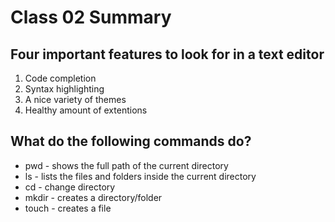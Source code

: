 # Class 02 Summary

## Four important features to look for in a text editor
1. Code completion
2. Syntax highlighting
3. A nice variety of themes
4. Healthy amount of extentions
  
## What do the following commands do?
* pwd - shows the full path of the current directory
* ls - lists the files and folders inside the current directory
* cd - change directory
* mkdir - creates a directory/folder
* touch - creates a file
